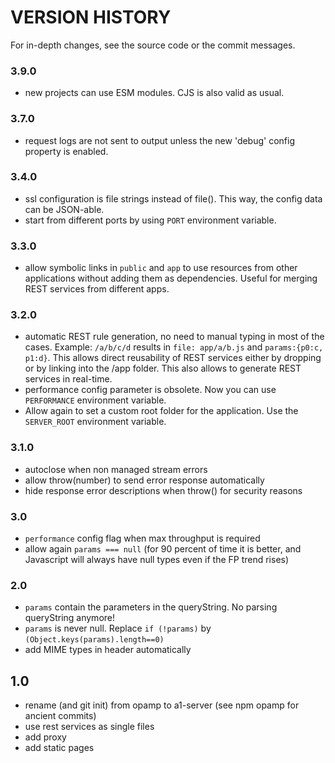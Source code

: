 # VERSION HISTORY 

For in-depth changes, see the source code or the commit messages.

### 3.9.0
- new projects can use ESM modules. CJS is also valid as usual.

### 3.7.0
- request logs are not sent to output unless the new 'debug' config property is enabled.

### 3.4.0
- ssl configuration is file strings instead of file(). This way, the config data can be JSON-able.
- start from different ports by using `PORT` environment variable.

### 3.3.0
- allow symbolic links in `public` and `app` to use resources from other applications without adding them as dependencies. Useful for merging REST services from different apps.

### 3.2.0
- automatic REST rule generation, no need to manual typing in most of the cases. Example: `/a/b/c/d` results in `file: app/a/b.js` and `params:{p0:c, p1:d}`. This allows direct reusability of REST services either by dropping or by linking into the /app folder. This also allows to generate REST services in real-time.
- performance config parameter is obsolete. Now you can use `PERFORMANCE` environment variable.
- Allow again to set a custom root folder for the application. Use the `SERVER_ROOT` environment variable.

### 3.1.0
- autoclose when non managed stream errors
- allow throw(number) to send error response automatically
- hide response error descriptions when throw() for security reasons

### 3.0
- `performance` config flag when max throughput is required
- allow again `params === null` (for 90 percent of time it is better, and Javascript will always have null types even if the FP trend rises)

### 2.0
- `params` contain the parameters in the queryString. No parsing queryString anymore!
- `params` is never null. Replace `if (!params)` by `(Object.keys(params).length==0)`
- add MIME types in header automatically

## 1.0
- rename (and git init) from opamp to a1-server (see npm opamp for ancient commits)
- use rest services as single files
- add proxy
- add static pages
